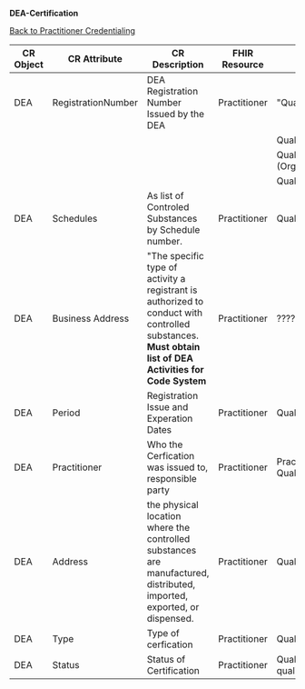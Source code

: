 **DEA-Certification**

[Back to Practitioner Credentialing](https://github.com/alpivonka/PractitionerCredentialing/blob/main/README.md)


| **CR Object** | **CR Attribute**   | **CR Description**                                                                                                                                      | **FHIR Resource** | **FHIR Attribute**                                        |
|---------------|--------------------|---------------------------------------------------------------------------------------------------------------------------------------------------------|-------------------|-----------------------------------------------------------|
| DEA           | RegistrationNumber | DEA Registration Number Issued by the DEA                                                                                                               | Practitioner      | "Qualification.Identifier.value                           |
|               |                    |                                                                                                                                                         |                   | Qualification.Identifier.period                           |
|               |                    |                                                                                                                                                         |                   | Qualification.Identifier.assigner (Organization)          |
|               |                    |                                                                                                                                                         |                   | Qualification.identifier.type"                            |
| DEA           | Schedules          | As list of Controled Substances by Schedule number.                                                                                                     | Practitioner      | Qualification.extension.schedule.code                     |
| DEA           | Business Address   | "The specific type of activity a registrant is authorized to conduct with controlled substances. **Must obtain list of DEA Activities for Code System** | Practitioner      |  ????                                                     |
| DEA           | Period             | Registration Issue and Experation Dates                                                                                                                 | Practitioner      | Qualification.period (Start/End date)                     |
| DEA           | Practitioner       | Who the Cerfication was issued to, responsible party                                                                                                    | Practitioner      | Practitioner which contains the Qualification             |
| DEA           | Address            | the physical location where the controlled substances are manufactured, distributed, imported, exported, or dispensed.                                  | Practitioner      | Qualification.extension.dea.address                       |
| DEA           | Type               | Type of cerfication                                                                                                                                     | Practitioner      | Qualification.code                                        |
| DEA           | Status             | Status of Certification                                                                                                                                 | Practitioner      | Qualification.extension.practitioner-qualification.status |
